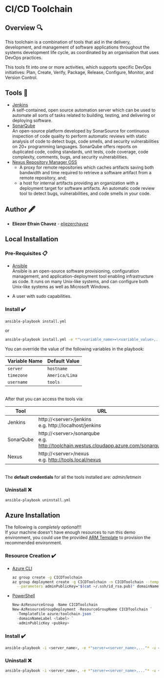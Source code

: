# CI/CD Toolchain

## Overview 🔍

This toolchain is a combination of tools that aid in the delivery, development, and management of software applications throughout the systems development life cycle, as coordinated by an organisation that uses DevOps practices.

This tools fit into one or more activities, which supports specific DevOps initiatives: Plan, Create, Verify, Package, Release, Configure, Monitor, and Version Control.

## Tools 🧰

* [Jenkins](https://www.jenkins.io/doc/) <br />
  A self-contained, open source automation server which can be used to automate all sorts of tasks related to building, testing, and delivering or deploying software.
* [SonarQube](https://docs.sonarqube.org/8.6/) <br />
  An open-source platform developed by SonarSource for continuous inspection of code quality to perform automatic reviews with static analysis of code to detect bugs, code smells, and security vulnerabilities on 20+ programming languages. SonarQube offers reports on duplicated code, coding standards, unit tests, code coverage, code complexity, comments, bugs, and security vulnerabilities.
* [Nexus Repository Manager OSS](https://help.sonatype.com/repomanager3)
  * A proxy for remote repositories which caches artifacts saving both bandwidth and time required to retrieve a software artifact from a remote repository, and;
  * a host for internal artifacts providing an organization with a deployment target for software artifacts. An automatic code review tool to detect bugs, vulnerabilities, and code smells in your code.

## Author 🖋️
* **Eliezer Efrain Chavez** -  [eliezerchavez](https://www.linkedin.com/in/eliezerchavez)

## Local Installation
### Pre-Requisites 📋

* [Ansible](https://docs.ansible.com/ansible/latest/installation_guide/intro_installation.html) <br />
  Ansible is an open-source software provisioning, configuration management, and application-deployment tool enabling infrastructure as code. It runs on many Unix-like systems, and can configure both Unix-like systems as well as Microsoft Windows.

* A user with sudo capabilities.
### Install ✔️

```bash
ansible-playbook install.yml
```
or
```bash
ansible-playbook install.yml -e *"\<variable_name>=\<variable_value>,..."*
```

You can override the value of the following variables in the playbook:

Variable Name | Default Value
---- | ---
```server``` | ```hostname```
```timezone``` | ```America/Lima```
```username``` | ```tools```

<br />After that you can access the tools via:

Tool | URL
---- | ---
Jenkins | http://\<server>/jenkins<br />e.g. http://localhost/jenkins
SonarQube | http://\<server>/sonarqube<br />e.g. http://toolchain.westus.cloudapp.azure.com/sonarqube
Nexus | http://\<server>/nexus<br />e.g. http://tools.local/nexus

<br />The **default credentials** for all the tools installed are: *admin/letmein*

### Uninstall ❌

```bash
ansible-playbook uninstall.yml
```

## Azure Installation
The following is *completely optional*!!!<br />
If your machine doesn't have enough resources to run this demo environment, you could use the provided [ARM Template](https://docs.microsoft.com/en-us/azure/azure-resource-manager/templates/overview) to provision the recommended environment.<br />

### Resource Creation ✔️

* [Azure CLI](https://docs.microsoft.com/en-us/cli/azure/install-azure-cli)
  ```bash
  az group create -g CICDToolchain
  az group deployment create -g CICDToolchain -n CICDToolchain --template-file azure/toolchain.json \
    --parameters adminPublicKey="$(cat ~/.ssh/id_rsa.pub)" domainNameLabel=<label>
  ```
* [PowerShell](https://docs.microsoft.com/en-us/powershell/azure/install-az-ps?view=azps-5.3.0)
  ```powershell
  New-AzResourceGroup -Name CICDToolchain
  New-AzResourceGroupDeployment -ResourceGroupName CICDToolchain `
    -TemplateFile azure/toolchain.json `
    -domainNameLabel <label> `
    -adminPublicKey <pubkey>
  ```

### Install ✔️

```bash
ansible-playbook -i <server_name>, -e *"server=<server_name>,..."* -u <ssh_user> install.yml
```
### Uninstall ❌

```bash
ansible-playbook -i <server_name>, -e *"server=<server_name>,..."* -u <ssh_user> uninstall.yml
```